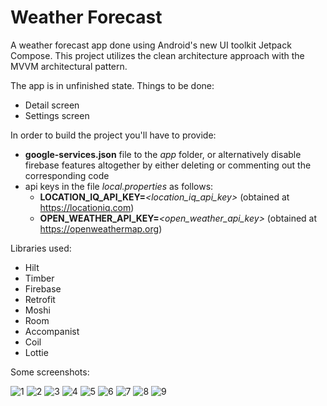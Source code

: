 # Weather Forecast

A weather forecast app done using Android's new UI toolkit Jetpack Compose. This project utilizes the clean architecture approach with the MVVM architectural
pattern.


The app is in unfinished state. Things to be done:
* Detail screen
* Settings screen

In order to build the project you'll have to provide:
* **google-services.json** file to the *app* folder, or alternatively disable firebase features altogether by either deleting or commenting out the corresponding code
* api keys in the file *local.properties* as follows:
    * **LOCATION_IQ_API_KEY=***<location_iq_api_key>* (obtained at https://locationiq.com)
    * **OPEN_WEATHER_API_KEY=***<open_weather_api_key>* (obtained at https://openweathermap.org)

Libraries used: 
* Hilt
* Timber
* Firebase 
* Retrofit
* Moshi
* Room
* Accompanist
* Coil
* Lottie

Some screenshots:

![1](https://i.postimg.cc/xCDkVv7W/Screenshot-1636526371.png)
![2](https://i.postimg.cc/KjVSCNpT/Screenshot-1636526490.png)
![3](https://i.postimg.cc/JhKF9xGh/Screenshot-1636526563.png)
![4](https://i.postimg.cc/RZSyG2ZY/Screenshot-1636526612.png)
![5](https://i.postimg.cc/63rfk5Hf/Screenshot-1636526674.png)
![6](https://i.postimg.cc/152VK1Bm/Screenshot-1636526751.png)
![7](https://i.postimg.cc/MpwMLbCN/Screenshot-1636526810.png)
![8](https://i.postimg.cc/XJSTKqGf/Screenshot-1636526863.png)
![9](https://i.postimg.cc/GtM7fm2S/Screenshot-1636526879.png)
